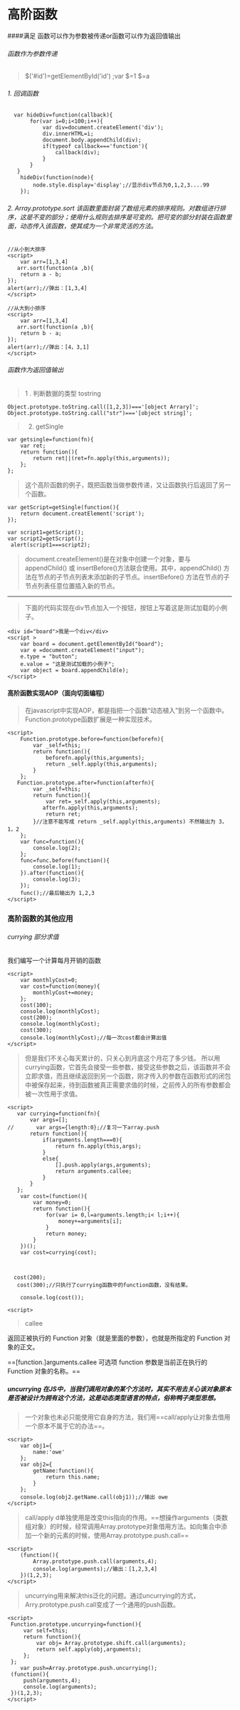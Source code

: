 # 高阶函数
 
####满足 函数可以作为参数被传递or函数可以作为返回值输出
###### 函数作为参数传递
> $('#id')=getElementById('id') ;var $=1 $=a

###### 1.  回调函数

```
  var hideDiv=function(callback){
       for(var i=0;i<100;i++){
           var div=document.createElement('div');
           div.innerHTML=i;
           document.body.appendChild(div);
           if(typeof callback==='function'){
               callback(div);
           }
       }
   }
    hideDiv(function(node){
        node.style.display='display';//显示div节点为0,1,2,3....99
    });
```
###### 2.  Array.prototype.sort  该函数里面封装了数组元素的排序规则。对数组进行排序，这是不变的部分；使用什么规则去排序是可变的。把可变的部分封装在函数里面，动态传入该函数，使其成为一个非常灵活的方法。

```
//从小到大排序
<script>
    var arr=[1,3,4]
   arr.sort(function(a ,b){
    return a - b;
});
alert(arr);//弹出：[1,3,4]
</script>
```

```
//从大到小排序
<script>
    var arr=[1,3,4]
   arr.sort(function(a ,b){
    return b - a;
});
alert(arr);//弹出：[4，3,1]
</script>
```
###### 函数作为返回值输出
 > 1 . 判断数据的类型
tostring

```
Object.prototype.toString.call([1,2,3])==='[object Arrary]';
Object.prototype.toString.call("str")==='[object string]';
```
> 2. getSingle

```
var getsingle=function(fn){
    var ret;
    return function(){
        return ret||(ret=fn.apply(this,arguments));
    };
};
```
> 这个高阶函数的例子，既把函数当做参数传递，又让函数执行后返回了另一个函数。
> 
```
var getScript=getSingle(function(){
    return document.creatElement('script');
});

var script1=getScript();
var script2=getScript();
 alert(script1===script2);
```
>  document.createElement()是在对象中创建一个对象，要与appendChild() 或 insertBefore()方法联合使用。其中，appendChild() 方法在节点的子节点列表末添加新的子节点。insertBefore() 方法在节点的子节点列表任意位置插入新的节点。

---

> 下面的代码实现在div节点加入一个按钮，按钮上写着这是测试加载的小例子。




```
<div id="board">我是一个div</div>
<script >
    var board = document.getElementById("board");
    var e =document.createElement("input");
    e.type = "button";
    e.value = "这是测试加载的小例子";
    var object = board.appendChild(e);
</script>
```
####  高阶函数实现AOP（面向切面编程）
> 在javascript中实现AOP，都是指把一个函数“动态植入”到另一个函数中。Function.prototype函数扩展是一种实现技术。
```
<script>
    Function.prototype.before=function(beforefn){
        var _self=this;
        return function(){
            beforefn.apply(this,arguments);
            return _self.apply(this,arguments);
        }
    };
   Function.prototype.after=function(afterfn){
        var _self=this;
        return function(){
            var ret=_self.apply(this,arguments);
           afterfn.apply(this,arguments);
            return ret;
        }//注意不能写成 return _self.apply(this,arguments) 不然输出为 3，1，2
    };
    var func=function(){
        console.log(2);
    };
    func=func.before(function(){
        console.log(1);
    }).after(function(){
        console.log(3);
    });
    func();//最后输出为 1,2,3
</script>
```

### 高阶函数的其他应用
###### currying 部分求值
我们编写一个计算每月开销的函数

```
<script>
    var monthlyCost=0;
    var cost=function(money){
        monthlyCost+=money;
    };
    cost(100);
    console.log(monthlyCost);
    cost(200);
    console.log(monthlyCost);
    cost(300);
    console.log(monthlyCost);//每一次cost都会计算出值
</script>
```
> 但是我们不关心每天累计的，只关心到月底这个月花了多少钱。
所以用currying函数，它首先会接受一些参数，接受这些参数之后，该函数并不会立即求值，而且继续返回到另一个函数，刚才传入的参数在函数形式的闭包中被保存起来，待到函数被真正需要求值的时候，之前传入的所有参数都会被一次性用于求值。

```
<script>
   var currying=function(fn){
       var args=[];
//       var args={length:0};//复习一下array.push 
       return function(){
           if(arguments.length===0){
               return fn.apply(this,args);
           }
           else{
               [].push.apply(args,arguments);
               return arguments.callee;
           }
       }
   };
    var cost=(function(){
        var money=0;
        return function(){
            for(var i= 0,l=arguments.length;i< l;i++){
                money+=arguments[i];
            }
            return money;
        }
    })();
    var cost=currying(cost);



  cost(200);
   cost(300);//只执行了currying函数中的function函数，没有结果。

    console.log(cost());
    
<script>
```
> callee

返回正被执行的 Function 对象（就是里面的参数），也就是所指定的 Function 对象的正文。

==[function.]arguments.callee
可选项 function 参数是当前正在执行的 Function 对象的名称。==

##### uncurrying  在JS中，当我们调用对象的某个方法时，其实不用去关心该对象原本是否被设计为拥有这个方法，这是动态类型语言的特点，俗称鸭子类型思想。
> 一个对象也未必只能使用它自身的方法，我们用==call/apply让对象去借用一个原本不属于它的办法==。

```
<script>
    var obj1={
        name:'owe'
    };
    var obj2={
        getName:function(){
            return this.name;
        }
    };
    console.log(obj2.getName.call(obj1));//输出 owe
</script>
```
> call/apply d单独使用是改变this指向的作用。==想操作arguments（类数组对象）的时候，经常调用Array.prototype对象借用方法。如向集合中添加一个新的元素的时候，使用Array.prototype.push.call==

```
<script>
    (function(){
        Array.prototype.push.call(arguments,4);
        console.log(arguments);//输出：[1,2,3,4]
    })(1,2,3);
</script>
```
> uncurrying用来解决this泛化的问题。通过uncurrying的方式，Arry.prototype.push.call变成了一个通用的push函数。

```
<script>
 Function.prototype.uncurrying=function(){
     var self=this;
     return function(){
         var obj= Array.prototype.shift.call(arguments);
         return self.apply(obj,arguments);
     };
 };
    var push=Array.prototype.push.uncurrying();
 (function(){
     push(arguments,4);
     console.log(arguments);
 })(1,2,3);
</script>
```

